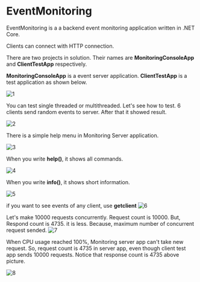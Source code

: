 # EventMonitoring

EventMonitoring is a a backend event monitoring application written in .NET Core.

Clients can connect with HTTP connection.

There are two projects in solution. Their names are <b>MonitoringConsoleApp</b> and <b>ClientTestApp</b> respectively.

<b>MonitoringConsoleApp</b> is a event server application. <b>ClientTestApp</b> is a test application as shown below.

![1](https://cloud.githubusercontent.com/assets/1851856/24085344/0d002ade-0d03-11e7-9ec2-8274f97bd78d.PNG)

You can test single threaded or multithreaded. Let's see how to test. 6 clients send random events to server. After that it showed result.

![2](https://cloud.githubusercontent.com/assets/1851856/24085433/ba087e60-0d04-11e7-85c5-2aab8605a8ce.PNG)

There is a simple help menu in Monitoring Server application.

![3](https://cloud.githubusercontent.com/assets/1851856/24085466/76a395c8-0d05-11e7-967e-a4ac4ef79cf0.PNG)

When you write <b>help()</b>, it shows all commands.

![4](https://cloud.githubusercontent.com/assets/1851856/24085467/76a3ca52-0d05-11e7-8ad2-4d0eed043b2a.PNG)

When you write <b>info()</b>, it shows short information.

![5](https://cloud.githubusercontent.com/assets/1851856/24085469/76a53e5a-0d05-11e7-901b-7b598b9225f7.PNG)

if you want to see events of any client, use <b>getclient</b>
![6](https://cloud.githubusercontent.com/assets/1851856/24085468/76a4dd84-0d05-11e7-9007-6c2d39af5bb5.PNG)

Let's make 10000 requests concurrently. Request count is 10000. But, Respond count is 4735. it is less. Because, maximum number of concurrent request sended. 
![7](https://cloud.githubusercontent.com/assets/1851856/24085575/4f55dac4-0d07-11e7-9a69-0bac6e42af53.PNG)

When CPU usage reached 100%, Monitoring server app can't take new request. So, request count is 4735 in server app, even though client test app sends 10000 requests. Notice that response count is 4735 above picture. 

![8](https://cloud.githubusercontent.com/assets/1851856/24085678/b7e9cfc2-0d08-11e7-89b4-ea67d4c2d377.PNG)
